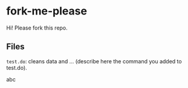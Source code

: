 # fork-me-please

Hi! Please fork this repo. 


## Files

`test.do`: cleans data and ... (describe here the command you added to test.do).


abc
